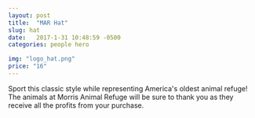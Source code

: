 ```yaml
---
layout: post
title:  "MAR Hat"
slug: hat
date:   2017-1-31 10:48:59 -0500
categories: people hero 

img: "logo_hat.png"
price: "16"
---
```

Sport this classic style while representing America's oldest animal refuge! The animals at Morris Animal Refuge will be sure to thank you as they receive all the profits from your purchase. 
